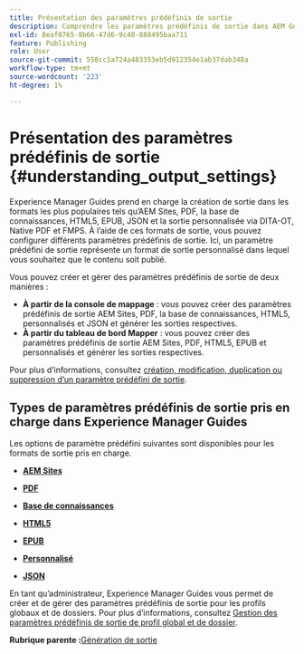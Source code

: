 ```yaml
---
title: Présentation des paramètres prédéfinis de sortie
description: Comprendre les paramètres prédéfinis de sortie dans AEM Guides. Créez des paramètres prédéfinis de sortie à partir de l’éditeur web et du tableau de bord de mappage pour les formats de site AEM, PDF, HTML5, EPUB, personnalisés et JSON.
exl-id: 8eaf0765-8b66-47d6-9c40-888495baa711
feature: Publishing
role: User
source-git-commit: 558cc1a724a483353eb5d912354e1ab37dab348a
workflow-type: tm+mt
source-wordcount: '223'
ht-degree: 1%

---
```


# Présentation des paramètres prédéfinis de sortie {#understanding_output_settings}

Experience Manager Guides prend en charge la création de sortie dans les formats les plus populaires tels qu’AEM Sites, PDF, la base de connaissances, HTML5, EPUB, JSON et la sortie personnalisée via DITA-OT, Native PDF et FMPS. À l’aide de ces formats de sortie, vous pouvez configurer différents paramètres prédéfinis de sortie. Ici, un paramètre prédéfini de sortie représente un format de sortie personnalisé dans lequel vous souhaitez que le contenu soit publié.

Vous pouvez créer et gérer des paramètres prédéfinis de sortie de deux manières :

- **À partir de la console de mappage** : vous pouvez créer des paramètres prédéfinis de sortie AEM Sites, PDF, la base de connaissances, HTML5, personnalisés et JSON et générer les sorties respectives.
- **À partir du tableau de bord Mapper** : vous pouvez créer des paramètres prédéfinis de sortie AEM Sites, PDF, HTML5, EPUB et personnalisés et générer les sorties respectives.

Pour plus d’informations, consultez [création, modification, duplication ou suppression d’un paramètre prédéfini de sortie](./generate-output-create-edit-preset.md).

## Types de paramètres prédéfinis de sortie pris en charge dans Experience Manager Guides

Les options de paramètre prédéfini suivantes sont disponibles pour les formats de sortie pris en charge.

- **[AEM Sites](generate-output-aem-site.md)**

- **[PDF](generate-output-pdf.md)**

- **[Base de connaissances](generate-output-knowledge-base.md)**

- **[HTML5](generate-output-html5.md)**

- **[EPUB](generate-output-epub.md)**

- **[Personnalisé](generate-output-custom.md)**

- **[JSON](generate-output-json.md)**

En tant qu’administrateur, Experience Manager Guides vous permet de créer et de gérer des paramètres prédéfinis de sortie pour les profils globaux et de dossiers. Pour plus d’informations, consultez [Gestion des paramètres prédéfinis de sortie de profil global et de dossier](./web-editor-manage-output-presets.md).

**Rubrique parente :**&#x200B;[ Génération de sortie](generate-output.md)
